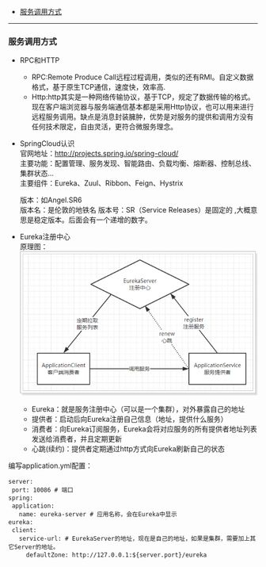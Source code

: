 * [服务调用方式](#服务调用方式)
-----
### 服务调用方式
  * RPC和HTTP  
    - RPC:Remote Produce Call远程过程调用，类似的还有RMI。自定义数据格式，基于原生TCP通信，速度快，效率高.
    - Http:http其实是一种网络传输协议，基于TCP，规定了数据传输的格式。现在客户端浏览器与服务端通信基本都是采用Http协议，也可以用来进行远程服务调用。缺点是消息封装臃肿，优势是对服务的提供和调用方没有任何技术限定，自由灵活，更符合微服务理念。
    
  * SpringCloud认识  
    官网地址：http://projects.spring.io/spring-cloud/  
    主要功能：配置管理、服务发现、智能路由、负载均衡、熔断器、控制总线、集群状态...  
    主要组件：Eureka、Zuul、Ribbon、Feign、Hystrix
    
    版本：如Angel.SR6  
    版本名：是伦敦的地铁名 
    版本号：SR（Service Releases）是固定的 ,大概意思是稳定版本。后面会有一个递增的数字。
    
  * Eureka注册中心  
  原理图：  
  ![image](https://github.com/dagreentree/java/blob/master/notes/SpringCloud/pic/1525597885059.png)  
    - Eureka：就是服务注册中心（可以是一个集群），对外暴露自己的地址
    - 提供者：启动后向Eureka注册自己信息（地址，提供什么服务）
    - 消费者：向Eureka订阅服务，Eureka会将对应服务的所有提供者地址列表发送给消费者，并且定期更新
    - 心跳(续约)：提供者定期通过http方式向Eureka刷新自己的状态  
  
 编写application.yml配置：
 ```
 server:
  port: 10086 # 端口
spring:
  application:
    name: eureka-server # 应用名称，会在Eureka中显示
eureka:
  client:
    service-url: # EurekaServer的地址，现在是自己的地址，如果是集群，需要加上其它Server的地址。
      defaultZone: http://127.0.0.1:${server.port}/eureka
 ```


    
    
    

  
